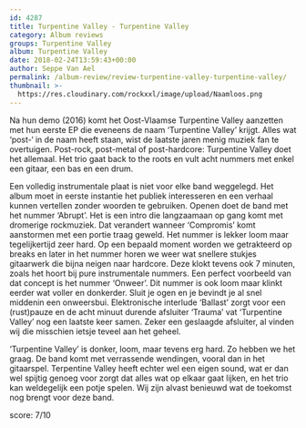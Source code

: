 ```yaml
---
id: 4287
title: Turpentine Valley - Turpentine Valley
category: Album reviews
groups: Turpentine Valley
album: Turpentine Valley
date: 2018-02-24T13:59:43+00:00
author: Seppe Van Ael
permalink: /album-review/review-turpentine-valley-turpentine-valley/
thumbnail: >-
  https://res.cloudinary.com/rockxxl/image/upload/Naamloos.png
---
```

Na hun demo (2016) komt het Oost-Vlaamse Turpentine Valley aanzetten met hun eerste EP die eveneens de naam ‘Turpentine Valley’ krijgt. Alles wat ‘post-‘ in de naam heeft staan, wist de laatste jaren menig muziek fan te overtuigen. Post-rock, post-metal of post-hardcore: Turpentine Valley doet het allemaal. Het trio gaat back to the roots en vult acht nummers met enkel een gitaar, een bas en een drum.

Een volledig instrumentale plaat is niet voor elke band weggelegd. Het album moet in eerste instantie het publiek interesseren en een verhaal kunnen vertellen zonder woorden te gebruiken. Openen doet de band met het nummer ‘Abrupt’. Het is een intro die langzaamaan op gang komt met dromerige rockmuziek. Dat verandert wanneer ‘Compromis’ komt aanstormen met een portie traag geweld. Het nummer is lekker loom maar tegelijkertijd zeer hard. Op een bepaald moment worden we getrakteerd op breaks en later in het nummer horen we weer wat snellere stukjes gitaarwerk die bijna neigen naar hardcore. Deze klokt tevens ook 7 minuten, zoals het hoort bij pure instrumentale nummers. Een perfect voorbeeld van dat concept is het nummer ‘Onweer’. Dit nummer is ook loom maar klinkt eerder wat voller en donkerder. Sluit je ogen en je bevindt je al snel middenin een onweersbui. Elektronische interlude ‘Ballast’ zorgt voor een (rust)pauze en de acht minuut durende afsluiter ‘Trauma’ vat ‘Turpentine Valley’ nog een laatste keer samen. Zeker een geslaagde afsluiter, al vinden wij die misschien ietsje teveel aan het geheel.

‘Turpentine Valley’ is donker, loom, maar tevens erg hard. Zo hebben we het graag. De band komt met verrassende wendingen, vooral dan in het gitaarspel. Terpentine Valley heeft echter wel een eigen sound, wat er dan wel spijtig genoeg voor zorgt dat alles wat op elkaar gaat lijken, en het trio kan weldegelijk een potje spelen. Wij zijn alvast benieuwd wat de toekomst nog brengt voor deze band.

score: 7/10
